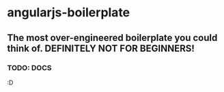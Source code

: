 # angularjs-boilerplate
## The most over-engineered boilerplate you could think of. DEFINITELY NOT FOR BEGINNERS!

### TODO: DOCS

:D
